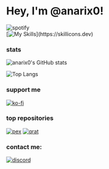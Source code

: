 # Hey, I'm @anarix0!
![spotify](https://img.shields.io/badge/dynamic/json?url=https%3A%2F%2Fapi.lanyard.rest%2Fv1%2Fusers%2F681177693831823363&query=data.spotify.song&logo=spotify&logoColor=white&label=listening%20to&color=1db954)
<br>
[![My Skills](https://skillicons.dev/icons?i=windows,vscode,github,py,discord,figma,)](https://skillicons.dev)
### stats
![anarix0's GitHub stats](https://github-readme-stats.vercel.app/api?username=anarix0&show_icons=true&hide_border=true&theme=github_dark_dimmed&include_all_commits=true&count_private=true)

![Top Langs](https://github-readme-stats.vercel.app/api/top-langs/?username=anarix0&layout=compact&theme=github_dark_dimmed&hide_border=true)

### support me
[![ko-fi](https://ko-fi.com/img/githubbutton_sm.svg)](https://ko-fi.com/D1D7RPP0W)

### top repositories
[![pex](https://github-readme-stats.vercel.app/api/pin/?username=anarix0&repo=pex&theme=github_dark_dimmed&hide_border=true)](https://github.com/anarix0/pex)
[![qrat](https://github-readme-stats.vercel.app/api/pin/?username=anarix0&repo=qrat&theme=github_dark_dimmed&hide_border=true)](https://github.com/anarix0/qrat)

### contact me:
[![discord](https://discordapp.com/api/guilds/925006024736374864/widget.png)](https://dsc.gg/void0)
